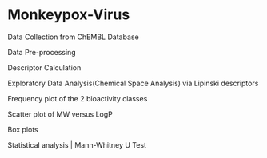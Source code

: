 # Monkeypox-Virus

Data Collection from ChEMBL Database

Data Pre-processing

Descriptor Calculation

Exploratory Data Analysis(Chemical Space Analysis) via Lipinski descriptors

Frequency plot of the 2 bioactivity classes

Scatter plot of MW versus LogP

Box plots

Statistical analysis | Mann-Whitney U Test
